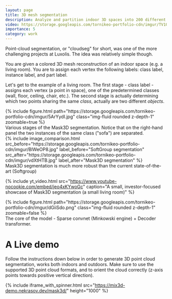 ```yaml
---
layout: page
title: 3D mesh segmentation
description: Analyze and partition indoor 3D spaces into 200 different classes, using transformers!
video: https://storage.googleapis.com/tornikeo-portfolio-cdn/imgur/TV10o0g.mp4
importance: 5
category: work
---
```


Point-cloud segmentation, or "cloudseg" for short, was one of the more challenging projects at Luxolis. The idea was relatively simple though. 

You are given a colored 3D mesh reconstruction of an indoor space (e.g. a living room). You are to assign each vertex the following labels: class label, instance label, and part label. 

Let's get to the example of a living room. The first stage - class label - assigns each vertex (a point in space), one of the predetermined classes (wall, floor, ceiling, chair, etc.). The second stage is actually determining which two points sharing the same *class*, actually are two different *objects*. 

<div class="row mt-3" style="justify-content:center;">
    <div class="col" >
        {% include figure.html path="https://storage.googleapis.com/tornikeo-portfolio-cdn/imgur/5ArYydI.jpg" class="img-fluid rounded z-depth-1" zoomable=true %}
    </div>
</div>
<div class="caption" >
    Various stages of the Mask3D segmentation. Notice that on the right-hand panel the two instances of the same class ("sofa") are separated.
</div>


<div class="row mt-3" style="justify-content:center;">
    <div class="col" >
        {% include image_comparison.html src_before="https://storage.googleapis.com/tornikeo-portfolio-cdn/imgur/BlWeOP8.jpg" label_before="SoftGroup segmentation" src_after="https://storage.googleapis.com/tornikeo-portfolio-cdn/imgur/vdXtHTB.jpg" label_after="Mask3D segmentation" %}
    </div>
</div>
<div class="caption" >
    Mask3D segmentation is much more robust than the current state-of-the-art (Softgroup)
</div>


{% include yt_video.html src="https://www.youtube-nocookie.com/embed/jeo4xKYwoGc" caption="A small, investor-focused showcase of Mask3D segmentation (a small living room)" %}


<div class="row mt-3" style="justify-content:center;">
    <div class="col" >
        {% include figure.html path="https://storage.googleapis.com/tornikeo-portfolio-cdn/imgur/dGiiSdo.png" class="img-fluid rounded z-depth-1" zoomable=false %}
    </div>
</div>
<div class="caption" >
    The core of the model - Sparse convnet (Minkowski engine) + Decoder transformer.
</div>


# A Live demo

Follow the instructions down below in order to generate 3D point cloud segmentation, works both indoors and outdoors. Make sure to use the supported 3D point cloud formats, and to orient the cloud correctly (z-axis points towards positive vertical direction). 

{% include iframe_with_spinner.html src="https://mix3d-demo.nekrasov.dev/mask3d/" height="1000" %}

